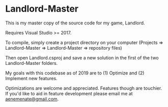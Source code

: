 # Landlord-Master
This is my master copy of the source code for my game, Landlord.

Requires Visual Studio >= 2017.

To compile, simply create a project directory on your computer (Projects => Landlord-Master => Landlord-Master => repository files)

Then open Landlord.csproj and save a new solution in the first of the two Landlord-Master folders.

My goals with this codebase as of 2019 are to (1) Optimize and (2) Implement new features. 

Optimizations are welcome and appreciated. Features though are touchier. If you'd like
to aid in feature development please email me at aenemenate@gmail.com.
